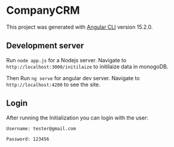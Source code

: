 # CompanyCRM

This project was generated with [Angular CLI](https://github.com/angular/angular-cli) version 15.2.0.

## Development server

Run `node app.js` for a Nodejs server. Navigate to `http://localhost:3000/initilaize` to initilaize data in monogoDB.

Then Run `ng serve` for angular dev server. Navigate to `http://localhost:4200` to see the site.

## Login

After running the Initialization you can login with the user:

`Username: tester@gmail.com`

`Password: 123456`

